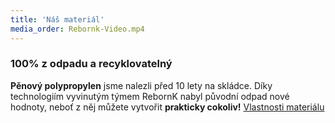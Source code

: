 ```yaml
---
title: 'Náš materiál'
media_order: Rebornk-Video.mp4
---
```


### 100% z odpadu a recyklovatelný
**Pěnový polypropylen** jsme nalezli před 10 lety na skládce. Díky technologiím vyvinutým týmem RebornK nabyl původní odpad nové hodnoty, neboť z něj můžete vytvořit **prakticky cokoliv!**
[Vlastnosti materiálu](../../#vlastnosti)
